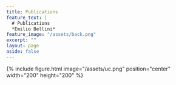 ```yaml
---
title: Publications
feature_text: |
  # Publications
  *Emilio Bellini*
feature_image: "/assets/back.png"
excerpt: ""
layout: page
aside: false
---
```


{% include figure.html image="/assets/uc.png" position="center" width="200" height="200" %}
